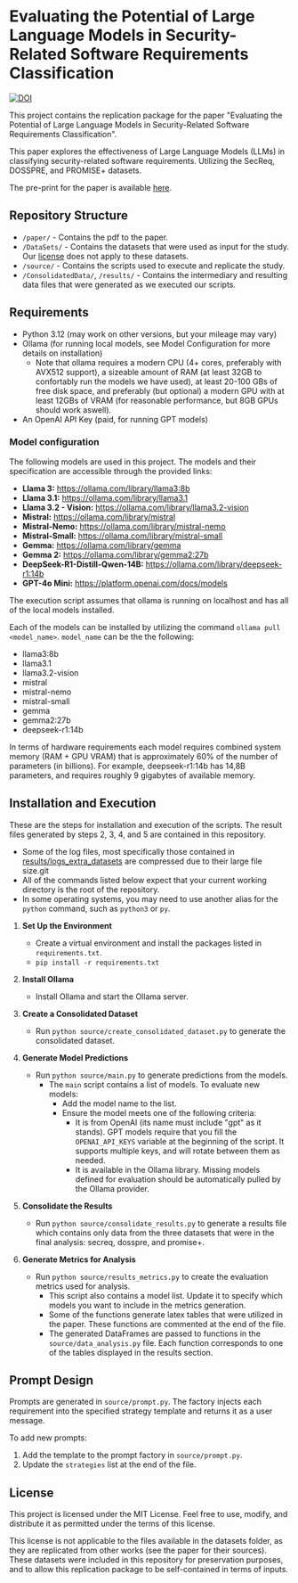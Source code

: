 # Evaluating the Potential of Large Language Models in Security-Related Software Requirements Classification

[![DOI](https://zenodo.org/badge/DOI/10.5281/zenodo.16001527.svg)](https://doi.org/10.5281/zenodo.16001527)

This project contains the replication package for the paper "Evaluating the Potential of Large Language Models in Security-Related Software Requirements Classification".

This paper explores the effectiveness of Large Language Models (LLMs) in classifying security-related software requirements. Utilizing the SecReq, DOSSPRE, and PROMISE+ datasets.

The pre-print for the paper is available [here](paper/LLMSecReq_2025.pdf).

## Repository Structure

- `/paper/` - Contains the pdf to the paper.
- `/DataSets/` - Contains the datasets that were used as input for the study. Our [license](LICENSE) does not apply to these datasets.
- `/source/` - Contains the scripts used to execute and replicate the study. 
- `/ConsolidatedData/`, `/results/` - Contains the intermediary and resulting data files that were generated as we executed our scripts. 

## Requirements

- Python 3.12 (may work on other versions, but your mileage may vary)
- Ollama (for running local models, see Model Configuration for more details on installation)
   - Note that ollama requires a modern CPU (4+ cores, preferably with AVX512 support), a sizeable amount of RAM (at least 32GB to confortably run the models we have used), at least 20-100 GBs of free disk space, and preferably (but optional) a modern GPU with at least 12GBs of VRAM (for reasonable performance, but 8GB GPUs should work aswell).
- An OpenAI API Key (paid, for running GPT models)

### Model configuration
The following models are used in this project. The models and their specification are accessible through the provided links:
- **Llama 3:** https://ollama.com/library/llama3:8b
- **Llama 3.1:** https://ollama.com/library/llama3.1
- **Llama 3.2 - Vision:** https://ollama.com/library/llama3.2-vision
- **Mistral:** https://ollama.com/library/mistral
- **Mistral-Nemo:** https://ollama.com/library/mistral-nemo
- **Mistral-Small:** https://ollama.com/library/mistral-small
- **Gemma:** https://ollama.com/library/gemma
- **Gemma 2:** https://ollama.com/library/gemma2:27b
- **DeepSeek-R1-Distill-Qwen-14B:** https://ollama.com/library/deepseek-r1:14b
- **GPT-4o Mini:** https://platform.openai.com/docs/models

The execution script assumes that ollama is running on localhost and has all of the local models installed.

Each of the models can be installed by utilizing the command `ollama pull <model_name>`. `model_name` can be the the following: 
   - llama3:8b
   - llama3.1
   - llama3.2-vision
   - mistral
   - mistral-nemo
   - mistral-small
   - gemma
   - gemma2:27b
   - deepseek-r1:14b

In terms of hardware requirements each model requires combined system memory (RAM + GPU VRAM) that is approximately 60% of the number of parameters (in billions). For example, deepseek-r1:14b has 14,8B parameters, and requires roughly 9 gigabytes of available memory.

## Installation and Execution

These are the steps for installation and execution of the scripts. The result files generated by steps 2, 3, 4, and 5 are contained in this repository. 
   - Some of the log files, most specifically those contained in [results/logs_extra_datasets](results/logs_extra_datasets) are compressed due to their large file size.git
   - All of the commands listed below expect that your current working directory is the root of the repository.
   - In some operating systems, you may need to use another alias for the `python` command, such as `python3` or `py`.

1. **Set Up the Environment**  
   - Create a virtual environment and install the packages listed in `requirements.txt`.
   - `pip install -r requirements.txt`

2. **Install Ollama**  
   - Install Ollama and start the Ollama server.

3. **Create a Consolidated Dataset**  
   - Run `python source/create_consolidated_dataset.py` to generate the consolidated dataset.

4. **Generate Model Predictions**  
   - Run `python source/main.py` to generate predictions from the models.
     - The `main` script contains a list of models. To evaluate new models:
       - Add the model name to the list. 
       - Ensure the model meets one of the following criteria:
         - It is from OpenAI (its name must include "gpt" as it stands). GPT models require that you fill the `OPENAI_API_KEYS` variable at the beginning of the script. It supports multiple keys, and will rotate between them as needed.
         - It is available in the Ollama library. Missing models defined for evaluation should be automatically pulled by the Ollama provider.

5. **Consolidate the Results**
   - Run `python source/consolidate_results.py` to generate a results file which contains only data from the three datasets that were in the final analysis: secreq, dosspre, and promise+.

6. **Generate Metrics for Analysis**  
   - Run `python source/results_metrics.py` to create the evaluation metrics used for analysis.
     - This script also contains a model list. Update it to specify which models you want to include in the metrics generation.
     - Some of the functions generate latex tables that were utilized in the paper. These functions are commented at the end of the file.
     - The generated DataFrames are passed to functions in the `source/data_analysis.py` file. Each function corresponds to one of the tables displayed in the results section.

## Prompt Design
Prompts are generated in `source/prompt.py`. The factory injects each requirement into the specified strategy template and returns it as a user message.  

To add new prompts:
1. Add the template to the prompt factory in `source/prompt.py`.
2. Update the `strategies` list at the end of the file.

## License
This project is licensed under the MIT License.
Feel free to use, modify, and distribute it as permitted under the terms of this license.

This license is not applicable to the files available in the datasets folder, as they are replicated from other works (see the paper for their sources). 
These datasets were included in this repository for preservation purposes, and to allow this replication package to be self-contained in terms of inputs.
